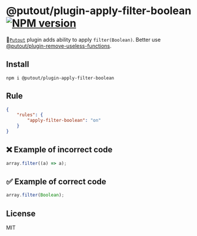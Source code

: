 # @putout/plugin-apply-filter-boolean [![NPM version][NPMIMGURL]][NPMURL]

[NPMIMGURL]: https://img.shields.io/npm/v/@putout/plugin-apply-filter-boolean.svg?style=flat&longCache=true
[NPMURL]: https://npmjs.org/package/@putout/plugin-apply-filter-boolean "npm"

🐊[`Putout`](https://github.com/coderaiser/putout) plugin adds ability to apply `filter(Boolean)`. Better use [@putout/plugin-remove-useless-functions](https://github.com/coderaiser/putout/tree/v21.6.0/packages/plugin-remove-useless-functions).

## Install

```
npm i @putout/plugin-apply-filter-boolean
```

## Rule

```json
{
    "rules": {
        "apply-filter-boolean": "on"
    }
}
```

## ❌ Example of incorrect code

```ts
array.filter((a) => a);
```

## ✅ Example of correct code

```ts
array.filter(Boolean);
```

## License

MIT

